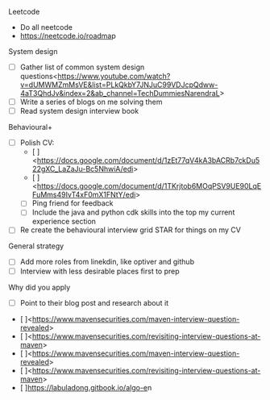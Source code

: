 
Leetcode
- Do all neetcode
- <https://neetcode.io/roadma>p

System design
- [ ] Gather list of common system design questions<<https://www.youtube.com/watch?v=dUMWMZmMsVE&list=PLkQkbY7JNJuC99VDJcpQdww-4aT3QhdJv&index=2&ab_channel=TechDummiesNarendraL>>
- [ ] Write a series of blogs on me solving them
- [ ] Read system design interview book

Behavioural+
- [ ] Polish CV:
	- [ ]<<https://docs.google.com/document/d/1zEt77qV4kA3bACRb7ckDu522gXC_LaZaJu-Bc5NhwiA/edi>>
	- [ ]<<https://docs.google.com/document/d/1TKrjtob6MOqPSV9UE90LqEFuMms49IvT4xF0mX1FNtY/edi>>
	- [ ] Ping friend for feedback
	- [ ] Include the java and python cdk skills into the top my current experience section
- [ ] Re create the behavioural interview grid STAR for things on my CV

General strategy
- [ ] Add more roles from linekdin, like optiver and github
- [ ] Interview with less desirable places first to prep

Why did you apply
- [ ] Point to their blog post and research about it
- [ ]<<https://www.mavensecurities.com/maven-interview-question-revealed>>
- [ ]<<https://www.mavensecurities.com/revisiting-interview-questions-at-maven>>
- [ ]<<https://www.mavensecurities.com/maven-interview-question-revealed>>
- [ ]<<https://www.mavensecurities.com/revisiting-interview-questions-at-maven>>
- [ ]<https://labuladong.gitbook.io/algo-e>n
